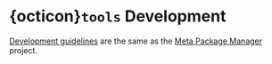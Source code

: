 # {octicon}`tools` Development

[Development guidelines](https://kdeldycke.github.io/meta-package-manager/development.html) are the same as the [Meta Package Manager](https://github.com/kdeldycke/mail-deduplicate) project.
